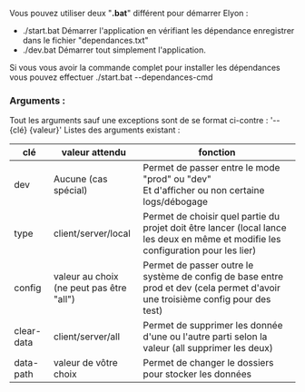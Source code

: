 Vous pouvez utiliser deux "**.bat**" différent pour démarrer Elyon :
- ./start.bat
Démarrer l'application en vérifiant les dépendance enregistrer dans le fichier "dependances.txt"
- ./dev.bat
Démarrer tout simplement l'application.

Si vous vous avoir la commande complet pour installer les dépendances vous pouvez effectuer ./start.bat --dependances-cmd
### **Arguments** :
Tout les arguments sauf une exceptions sont de se format ci-contre : '--{clé} {valeur}'
Listes des arguments existant :

| clé        | valeur attendu                              | fonction                                                                                                                           |
| ---------- | ------------------------------------------- | ---------------------------------------------------------------------------------------------------------------------------------- |
| dev        | Aucune (cas spécial)                        | Permet de passer entre le mode "prod" ou "dev"<br>Et d'afficher ou non certaine logs/débogage                                      |
| type       | client/server/local                         | Permet de choisir quel partie du projet doit être lancer (local lance les deux en même et modifie les configuration pour les lier) |
| config     | valeur au choix<br>(ne peut pas être "all") | Permet de passer outre le système de config de base entre prod et dev (cela permet d'avoir une troisième config pour des test)     |
| clear-data | client/server/all                           | Permet de supprimer les donnée d'une ou l'autre parti selon la valeur (all supprimer les deux)<br>                                 |
| data-path  | valeur de vôtre choix                       | Permet de changer le dossiers pour stocker les données                                                                             |
